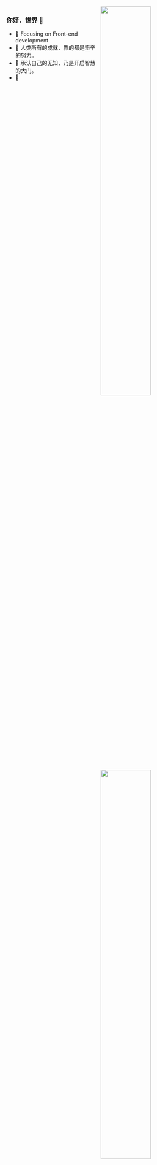 <!---
👋 Hi, I’m @AnnGreen1              
👀 I’m interested in Front-end development
--->

<!---
AnnGreen1/AnnGreen1 is a ✨ special ✨ repository because its `README.md` (this file) appears on your GitHub profile.
You can click the Preview link to take a look at your changes.
--->

<!---
<img align="center" src="https://raw.githubusercontent.com/AnnGreen1/AnnGreen1/master/github-contribution-grid-snake-dark.svg" />
--->


<!---
<img align="right" src="https://github-readme-stats.vercel.app/api?username=AnnGreen1&show_icons=true&icon_color=CE1D2D&text_color=718096&bg_color=ffffff&hide_title=true" />
                    
                              
                                  
  
<img align='right' width='51%' src="https://github-readme-stats.vercel.app/api/top-langs/?username=AnnGreen1&hide=html,java,jupyter%20notebook,css&layout=compact&card_width=495&title_color=eb1f6a&icon_color=e28905&text_color=999999&bg_color=0,27282200,0000000F">
--->

<img align="right" width="51%" src="https://github-readme-stats.vercel.app/api?username=AnnGreen1&title_color=eb1f6a&icon_color=999&text_color=999999&bg_color=0,27282200,0000000F&show_icons=true&hide_border=true&count_private=true">

<img align='right' width='51%' src="https://github-readme-stats.vercel.app/api/top-langs/?username=AnnGreen1&hide=html,php,java,&layout=compact&card_width=495&title_color=eb1f6a&icon_color=e28905&text_color=999999&bg_color=0,27282200,0000000F&hide_border=true">


### 你好，世界 👋

- :orange_book: Focusing on Front-end development
- :hammer: 人类所有的成就，靠的都是坚辛的努力。
- :ram: 承认自己的无知，乃是开启智慧的大门。
- :meat_on_bone: 
